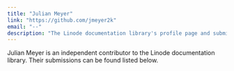 ```yaml
---
title: "Julian Meyer"
link: "https://github.com/jmeyer2k"
email: "--"
description: "The Linode documentation library's profile page and submission listing for Julian Meyer"
---
```


Julian Meyer is an independent contributor to the Linode documentation library. Their submissions can be found listed below.